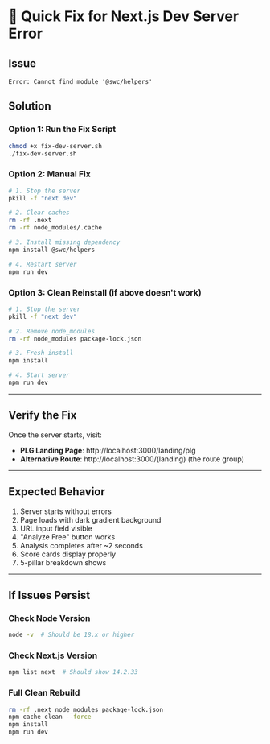 # 🔧 Quick Fix for Next.js Dev Server Error

## Issue
```
Error: Cannot find module '@swc/helpers'
```

## Solution

### Option 1: Run the Fix Script
```bash
chmod +x fix-dev-server.sh
./fix-dev-server.sh
```

### Option 2: Manual Fix
```bash
# 1. Stop the server
pkill -f "next dev"

# 2. Clear caches
rm -rf .next
rm -rf node_modules/.cache

# 3. Install missing dependency
npm install @swc/helpers

# 4. Restart server
npm run dev
```

### Option 3: Clean Reinstall (if above doesn't work)
```bash
# 1. Stop the server
pkill -f "next dev"

# 2. Remove node_modules
rm -rf node_modules package-lock.json

# 3. Fresh install
npm install

# 4. Start server
npm run dev
```

---

## Verify the Fix

Once the server starts, visit:
- **PLG Landing Page**: http://localhost:3000/landing/plg
- **Alternative Route**: http://localhost:3000/(landing) (the route group)

---

## Expected Behavior

1. Server starts without errors
2. Page loads with dark gradient background
3. URL input field visible
4. "Analyze Free" button works
5. Analysis completes after ~2 seconds
6. Score cards display properly
7. 5-pillar breakdown shows

---

## If Issues Persist

### Check Node Version
```bash
node -v  # Should be 18.x or higher
```

### Check Next.js Version
```bash
npm list next  # Should show 14.2.33
```

### Full Clean Rebuild
```bash
rm -rf .next node_modules package-lock.json
npm cache clean --force
npm install
npm run dev
```

